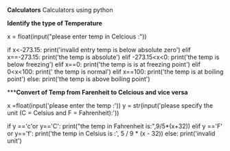 **Calculators**
Calculators using python

******Identify the type of Temperature******

x = float(input("please enter temp in Celcious :"))

if x<-273.15:
    print('invalid entry temp is below absolute zero')
elif x==-273.15:
    print('the temp is absolute')
elif -273.15<x<0:
    print('the temp is below freezing')
elif x==0:
    print('the temp is is at freezing point')
elif 0<x<100:
    print(' the temp is normal')
elif x==100:
    print('the temp is at boiling point')
else:
    print('the temp is above boiling point')
    

*********Convert of Temp from Farenheit to Celcious and vice versa******

x =float(input('please enter the temp :'))
y = str(input('please specify the unit (C = Celsius and F = Fahrenheit):'))


if y =='c'or y=='C':
    print("the temp in Fahrenheit is:",9/5*(x+32))
elif y =='F' or y=='f':
    print('the temp in Celsius is :', 5 / 9 * (x - 32))
else:
    print('invalid unit')
    
    
